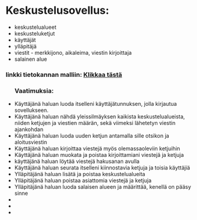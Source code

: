 Keskustelusovellus:
==================
<ul>
  <li>keskustelualueet</li>
  <li>keskusteluketjut</li>
  <li>käyttäjät</li>
  <li>ylläpitäjä</li>
  <li>viestit - merkkijono, aikaleima, viestin kirjoittaja</li>
  <li>salainen alue </li>
</ul>

<h3> linkki tietokannan malliin: <a href=https://dbdiagram.io/d/605267bcecb54e10c33bf228>Klikkaa tästä</a>
 </h3>

<ul>
  <lh><h3>Vaatimuksia:</h3> </lh>
  <li>Käyttäjänä haluan luoda itselleni käyttäjätunnuksen, jolla kirjautua sovellukseen.</li>
  <li>Käyttäjänä haluan nähdä yleissilmäyksen kaikista keskustelualueista, niiden ketjujen ja viestien määrän, sekä viimeksi lähetetyn viestin ajankohdan</li>
  <li>Käyttäjänä haluan luoda uuden ketjun antamalla sille otsikon ja aloitusviestin</li>
  <li>Käyttäjänä haluan kirjoittaa viestejä myös olemassaoleviin ketjuihin</li>
  <li>Käyttäjänä haluan muokata ja poistaa kirjoittamiani viestejä ja ketjuja</li>
  <li>käyttäjänä haluan löytää viestejä hakusanan avulla</li>
  <li>Käyttäjänä haluan seurata itselleni kiinnostavia ketjuja ja toisia käyttäjiä</li>
  <li>Ylläpitäjänä haluan lisätä ja poistaa keskustelualueita</li>
  <li>Ylläpitäjänä haluan poistaa asiattomia viestejä ja ketjuja</li>
  <li>Ylläpitäjänä haluan luoda salaisen alueen ja määrittää, kenellä on pääsy sinne</li>
  <li></li>
  <li></li>
  <li></li>
  


</ul>
  
